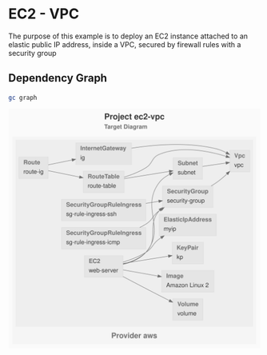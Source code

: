 # EC2 - VPC

The purpose of this example is to deploy an EC2 instance attached to an elastic public IP address, inside a VPC, secured by firewall rules with a security group

## Dependency Graph

```sh
gc graph
```

![GraphTarget](diagram-target.svg)
